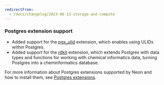 ```yaml
---
redirectFrom:
  - /docs/changelog/2023-06-13-storage-and-compute
---
```


### Postgres extension support

- Added support for the [pgx_ulid](https://github.com/pksunkara/pgx_ulid) extension, which enables using ULIDs within Postgres.
- Added support for the [rdkit](https://github.com/rdkit/rdkit) extension, which extends Postgres with data types and functions for working with chemical informatics data, turning Postgres into a cheminformatics database.

For more information about Postgres extensions supported by Neon and how to install them, see [Postgres extensions](/docs/extensions/pg-extensions).
